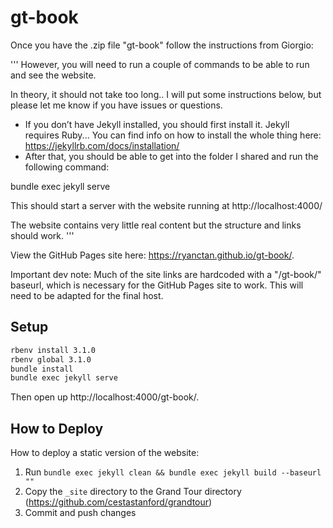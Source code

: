 # gt-book

Once you have the .zip file "gt-book" follow the instructions from Giorgio:

'''
However, you will need to run a couple of commands to be able to run and see the website.

In theory, it should not take too long.. I will put some instructions below, but please let me know if you have issues or questions.

- If you don’t have Jekyll installed, you should first install it. Jekyll requires Ruby... You can find info on how to install the whole thing here: https://jekyllrb.com/docs/installation/
- After that, you should be able to get into the folder I shared and run the following command:

bundle exec jekyll serve

This should start a server with the website running at http://localhost:4000/

The website contains very little real content but the structure and links should work.
'''

View the GitHub Pages site here: https://ryanctan.github.io/gt-book/.

Important dev note:
Much of the site links are hardcoded with a "/gt-book/" baseurl, which is necessary for the GitHub Pages site to work. This will need to be adapted for the final host.

## Setup

```bash
rbenv install 3.1.0
rbenv global 3.1.0
bundle install
bundle exec jekyll serve
```

Then open up http://localhost:4000/gt-book/.

## How to Deploy

How to deploy a static version of the website:

1. Run `bundle exec jekyll clean && bundle exec jekyll build --baseurl ""`
2. Copy the `_site` directory to the Grand Tour directory (https://github.com/cestastanford/grandtour)
3. Commit and push changes